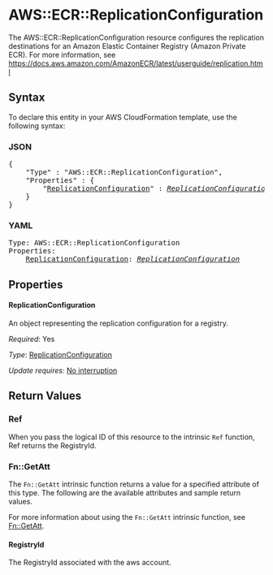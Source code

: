 # AWS::ECR::ReplicationConfiguration

The AWS::ECR::ReplicationConfiguration resource configures the replication destinations for an Amazon Elastic Container Registry (Amazon Private ECR). For more information, see https://docs.aws.amazon.com/AmazonECR/latest/userguide/replication.html

## Syntax

To declare this entity in your AWS CloudFormation template, use the following syntax:

### JSON

<pre>
{
    "Type" : "AWS::ECR::ReplicationConfiguration",
    "Properties" : {
        "<a href="#replicationconfiguration" title="ReplicationConfiguration">ReplicationConfiguration</a>" : <i><a href="replicationconfiguration.md">ReplicationConfiguration</a></i>,
    }
}
</pre>

### YAML

<pre>
Type: AWS::ECR::ReplicationConfiguration
Properties:
    <a href="#replicationconfiguration" title="ReplicationConfiguration">ReplicationConfiguration</a>: <i><a href="replicationconfiguration.md">ReplicationConfiguration</a></i>
</pre>

## Properties

#### ReplicationConfiguration

An object representing the replication configuration for a registry.

_Required_: Yes

_Type_: <a href="replicationconfiguration.md">ReplicationConfiguration</a>

_Update requires_: [No interruption](https://docs.aws.amazon.com/AWSCloudFormation/latest/UserGuide/using-cfn-updating-stacks-update-behaviors.html#update-no-interrupt)

## Return Values

### Ref

When you pass the logical ID of this resource to the intrinsic `Ref` function, Ref returns the RegistryId.

### Fn::GetAtt

The `Fn::GetAtt` intrinsic function returns a value for a specified attribute of this type. The following are the available attributes and sample return values.

For more information about using the `Fn::GetAtt` intrinsic function, see [Fn::GetAtt](https://docs.aws.amazon.com/AWSCloudFormation/latest/UserGuide/intrinsic-function-reference-getatt.html).

#### RegistryId

The RegistryId associated with the aws account.
